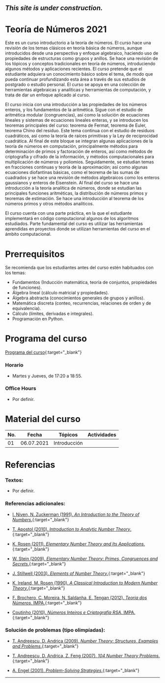 ## *This site is under construction.*

# Teoría de Números 2021

Este es un curso introductorio a la teoría de números. El curso hace una revisión de los temas clásicos en teoría básica de números, aunque introducidos desde una perspectiva y  enfoque algebraico, haciendo uso de propiedades de estructuras como grupos y anillos. Se hace una revisión de los tópicos y conceptos tradicionales en teoría de números, introduciendo algunos métodos y aplicaciones recientes. El curso pretende que el estudiante adquiera un conocimiento básico sobre el tema, de modo que pueda continuar profundizando esta área a través de sus estudios de postgrado o estudio personal. El curso se apoya en una colección de herramientas algebraicas y analíticas y herramientas de computación, y trata de dar un enfoque aplicado al curso.

El curso inicia con una introducción a las propiedades de los números enteros, y los fundamentos de la aritmética. Sigue con el estudio de aritmética modular (congruencias), así como la solución de ecuaciones lineales y sistemas de ecuaciones lineales enteras, y se introducen los teoremas principales del curso: teorema de Fermat, teorema de Euler, teorema Chino del residuo. Este tema continua con el estudio de residuos cuadráticos, así como la teoría de raíces primitivas y la Ley de reciprocidad cuadrática. Al final de este bloque se integran algunas aplicaciones de la teoría de números en computación, principalmente métodos para determinación de primos y factoración de enteros, así como métodos de criptografía y cifrado de la información, y métodos computacionales para multiplicación de números y poliomios. Seguidamente, se estudian temas en fracciones continuas y teoría de la aproximación; así como algunas ecuaciones diofantinas básicas, como el teorema de las sumas de cuadrados y se hace una revisión de métodos algebraicos como los enteros gaussianos y enteros de Eisenstein. Al final del curso se hace una introducción a la teoría analítica de números, donde se estudian las principales funciones aritméticas, la distribución de números primos y teoremas de estimación. Se hace una introducción al teorema de los números primos y otros métodos analíticos.
    
El curso cuenta con una parte práctica, en la que el estudiante implementará en código computacional algunos de los algoritmos estudiados. Parte fundamental del curso es utilizar las herramientas aprendidas en proyectos donde se utilizan herramientas del curso en el ámbito computacional.


# Prerrequisitos

Se recomienda que los estudiantes antes del curso estén habituados con los temas:
* Fundamentos (Inducción matemática, teoría de conjuntos, propiedades de funciones).
* Álgebra lineal (cálculo matricial y propiedades).
* Álgebra abstracta (conocimientos generales de grupos y anillos).
* Matemática discreta (conteo, recurrencias, relaciones de orden y de equivalencia).
* Cálculo (límites, derivadas e integrales).
* Programación en Python.


# Programa del curso
<div id='id-programa'/>

[Programa del curso](programa/Programa-tn2021.pdf){:target="_blank"}

### Horario
<div id='id-horario'/>

* Martes y Jueves, de 17:20 a 18:55.

### Office Hours
<div id='id-office'/>

* Por definir.


# Material del curso
<div id='id-material'/>

  **No.**  | **Fecha**    | **Tópicos**                                                                    | **Actividades**
  -------- | ------------ | ------------------------------------------------------------------------------ |  -------------------------------------
  01       | 06.07.2021   | Introducción                                                                   | 
  

# Referencias
<div id='id-ref'/>

### Textos:

* Por definir.

### Referencias adicionales:

* [I. Niven, N. Zuckerman (1991). *An Introduction to the Theory of Numbers*.](http://library.lol/main/283DAE3A05E051CBC0177ECACAB1C875){:target="_blank"}

* [T. Apostol (2010). *Introduction to Analytic Number Theory*.](http://library.lol/main/B1D5FE65979AB622AA235F7539439EEB){:target="_blank"}

* [K. Rosen (2011). *Elementary Number Theory and Its Applications*.](http://library.lol/main/4F17982CE43B7BB0AE7543C1946A22DD){:target="_blank"}

* [W. Stein (2009). *Elementary Number Theory: Primes, Congruences and Secrets*.](http://library.lol/main/2ED90C02E93FFBA7BE648FBC0C72BD11){:target="_blank"}

* [J. Stillwell (2003). *Elements of Number Theory*.](http://library.lol/main/8D97DC6854CF341E9A2F945731DF985F){:target="_blank"}
 
* [K. Ireland, M. Rosen (1990). *A Classical Introduction to Modern Number Theory*.](http://library.lol/main/46587E85B377B9D01D2BDA4FDA9FCA4D){:target="_blank"}

* [F. Brochero, C. Moreira, N. Saldanha, E. Tengan (2012). *Teoria dos Números*. IMPA.](){:target="_blank"}

* [Coutinho (2010). *Números Inteiros e Criptografía RSA*. IMPA.](){:target="_blank"}

### Solución de problemas (tipo olimpíadas):

* [T. Andreescu, D. Andrica (2009). *Number Theory: Structures, Examples and Problems*.](http://library.lol/main/6C6479B9A92D0FF27F7C9B69487EEF60){:target="_blank"}

* [T. Andreescu, D. Andrica, Z. Feng (2007). *104 Number Theory Problems*.](http://library.lol/main/C7E726B5AD1839E2779E72AF80BD4D67){:target="_blank"}

* [A. Engel (2001). *Problem-Solving Strategies*.](http://library.lol/main/E8D5738D9D309A7E130BEF688ED92A3F){:target="_blank"}

---
